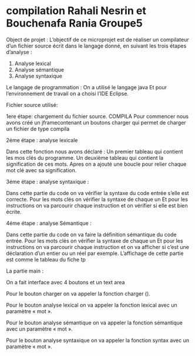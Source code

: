 # compilation  Rahali Nesrin et Bouchenafa Rania Groupe5
Object de projet :
L’objectif de ce microprojet est de réaliser un compilateur d’un fichier source écrit dans le langage donné, en suivant les trois étapes d’analyse :
1.	Analyse lexical
2.	Analyse sémantique 
3.	Analyse syntaxique

Le langage de programmation :
On a utilisé le langage java 
Et pour l’environnement de travail on a choisi l’IDE Eclipse.

Fichier source utilisé:
 
1ere étape: chargement du fichier source. COMPILA
Pour commencer nous avons créé un jframecontenant un  boutons charger qui permet de charger un fichier de type compila 

2éme étape : analyse lexicale
 

Dans cette fonction nous avons déclaré :
Un premier tableau qui contient les mos clés du programme.
Un deuxième tableau qui contient la signification de ces mots.
Apres on a ajouté une boucle pour relier chaque mot clé avec sa signification.

3éme étape : analyse syntaxique :
 
Dans cette partie du code on va vérifier la syntaxe du code entrée s’elle est correcte.
Pour les mots clés on vérifier la syntaxe de chaque un
Et pour les instructions on va parcourir chaque instruction et on vérifier si elle est bien écrite.

4éme étape : analyse Sémantique :
 
Dans cette partie du code on va faire la définition sémantique du code entrée.
Pour les mots clés on vérifier la syntaxe de chaque un
Et pour les instructions on va parcourir chaque instruction et on va afficher si c’est une déclaration d’un entier ou un réel par exemple.
L’affichage de cette partie est comme le tableau du fiche tp

La partie main :

On a fait interface avec 4 boutons et un text area

Pour le bouton charger on va appeler la fonction charger ().

Pour le bouton analyse lexical on va appeler la fonction lexical avec un paramètre « mot ».

Pour le bouton analyse sémantique on va appeler la fonction sémantique avec un paramètre « mot ».

Pour le bouton analyse syntaxique on va appeler la fonction syntax avec un paramètre « mot ».



